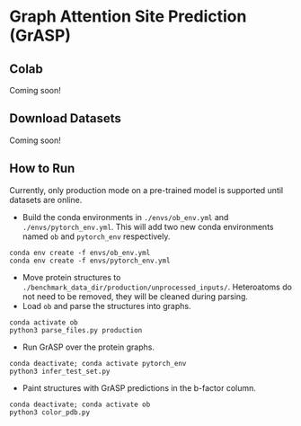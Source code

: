 # Graph Attention Site Prediction (GrASP)

## Colab
Coming soon!

## Download Datasets
Coming soon!

## How to Run
Currently, only production mode on a pre-trained model is supported until datasets are online.
* Build the conda environments in `./envs/ob_env.yml` and `./envs/pytorch_env.yml`. This will add two new conda environments named `ob` and `pytorch_env` respectively.
 ```
 conda env create -f envs/ob_env.yml
 conda env create -f envs/pytorch_env.yml
 ```

* Move protein structures to `./benchmark_data_dir/production/unprocessed_inputs/`. Heteroatoms do not need to be removed, they will be cleaned during parsing.
* Load `ob` and parse the structures into graphs.
 ```
 conda activate ob
 python3 parse_files.py production
 ```
* Run GrASP over the protein graphs.
 ```
 conda deactivate; conda activate pytorch_env
 python3 infer_test_set.py
 ```
* Paint structures with GrASP predictions in the b-factor column.
 ```
 conda deactivate; conda activate ob
 python3 color_pdb.py
 ```

